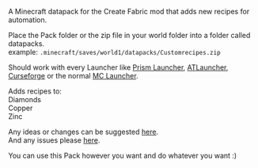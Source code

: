 A Minecraft datapack for the Create Fabric mod that adds new recipes for automation.

Place the Pack folder or the zip file in your world folder into a folder called datapacks.  <br /> 
example: `.minecraft/saves/world1/datapacks/Customrecipes.zip` <br /> 

Should work with every Launcher like [Prism Launcher](https://prismlauncher.org), [ATLauncher](https://atlauncher.com), [Curseforge](https://www.curseforge.com/download/app) or the normal [MC Launcher](https://www.minecraft.net).

Adds recipes to: <br /> 
Diamonds <br /> 
Copper <br /> 
Zinc

Any ideas or changes can be suggested [here](https://github.com/Farmer-Markus/CreateCustomrecipes/pulls). <br /> 
And any issues please [here](https://github.com/Farmer-Markus/CreateCustomrecipes/issues).

You can use this Pack however you want and do whatever you want :)
